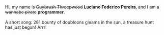 Hi, my name is ~~Guybrush Threepwood~~ **Luciano Federico Pereira**, and I am a ~~wannabe pirate~~ **programmer**.<br><br>A short song: 281 bounty of doubloons gleams in the sun, a treasure hunt has just begun! Arrr!
